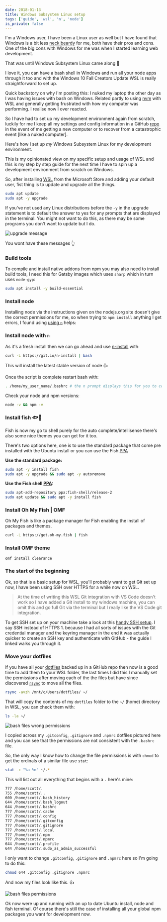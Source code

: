 ```yaml
---
date: 2018-01-13
title: Windows Subsystem Linux setup
tags: ['guide', 'wsl', 'n', 'node']
is_private: false
---
```


<!-- cSpell:ignore beardy, fixanycomputer -->

I'm a Windows user, I have been a Linux user as well but I have found
that Windows is a bit less [neck beardy][fixanycomputer] for me, both
have their pros and cons. One of the big cons with Windows for me was
when I started learning web development.

That was until Windows Subsystem Linux came along 🙏

I love it, you can have a bash shell in Windows and run all your node
apps through it too and with the Windows 10 Fall Creators Update WSL
is really straightforward to set up.

<!-- cSpell:ignore slowbash,settingsrepo,wslmsstore,usen -->

Quick backstory on why I'm posting this: I nuked my laptop the other
day as I was having issues with bash on Windows. Related partly to
using [nvm][slowbash] with WSL and generally getting frustrated with
how my computer was performing. I realise now I over reacted.

So I have had to set up my development environment again from scratch,
luckily for me I keep all my settings and config information in a
GitHub [repo][settingsrepo] in the event of me getting a new computer
or to recover from a catastrophic event [like a nuked computer].

Here's how I set up _my_ Windows Subsystem Linux for my development
environment.

This is my opinionated view on my specific setup and usage of WSL and
this is my step by step guide for the next time I have to spin up a
development environment from scratch on Windows.

So, after installing [WSL][wslmsstore] from the Microsoft Store and
adding your default user, fist thing is to update and upgrade all the
things.

```bash
sudo apt update
sudo apt -y upgrade
```

If you've not used any Linux distributions before the `-y` in the
upgrade statement is to default the answer to yes for any prompts that
are displayed in the terminal. You might not want to do this, as there
may be some programs you don't want to update but I do.

![upgrade message]

You wont have these messages 👆

### Build tools

To compile and install native addons from npm you may also need to
install build tools, I need this for Gatsby images which uses `sharp`
which in turn uses `node-gyp`:

```bash
sudo apt install -y build-essential
```

### Install node

Installing node via the instructions given on the nodejs.org site
doesn't give the correct permissions for me, so when trying to
`npm install` anything I get errors, I found using [using `n`][usen]
helps:

### Install node with `n`

As it's a fresh install then we can go ahead and use [n-install] with:

```bash
curl -L https://git.io/n-install | bash
```

This will install the latest stable version of node 👍

Once the script is complete restart bash with:

```bash
. /home/my_user_name/.bashrc # the n prompt displays this for you to copy pasta
```

Check your node and npm versions:

```bash
node -v && npm -v
```

### Install fish 🐟🐚

Fish is now my go to shell purely for the auto complete/intellisense
there's also some nice themes you can get for it too.

There's two options here, one is to use the standard package that come
pre installed with the Ubuntu install or you can use the Fish [PPA]

**Use the standard package:**

```bash
sudo apt -y install fish
sudo apt -y upgrade && sudo apt -y autoremove
```

**Use the Fish shell [PPA]:**

```bash
sudo apt-add-repository ppa:fish-shell/release-2
sudo apt update && sudo apt -y install fish
```

### Install Oh My Fish | OMF

Oh My Fish is like a package manager for Fish enabling the install of
packages and themes.

```bash
curl -L https://get.oh-my.fish | fish
```

### Install OMF theme

```bash
omf install clearance
```

### The start of the beginning

Ok, so that is a basic setup for WSL, you'll probably want to get Git
set up now, I have been using SSH over HTTPS for a while now on WSL.

> At the time of writing this WSL Git integration with VS Code doesn't
> work so I have added a Git install to my windows machine, you can
> omit this and go full Git via the terminal but I really like the VS
> Code git integration.

To get SSH set up on your machine take a look at this [handy SSH
setup]. I say SSH instead of HTTPS 1. because I had all sorts of
issues with the Git credential manager and the keyring manager in the
end it was actually quicker to create an SSH key and authenticate with
GitHub - the guide I linked walks you through it.

### Move your dotfiles

If you have all your [dotfiles] backed up in a GitHub repo then now is
a good time to add them to your WSL folder, the last times I did this
I manually set the permissions after moving each of the the files but
have since discovered [`rsync`][rsync] to move all the files.

<!-- cSpell:ignore avzh -->

```bash
rsync -avzh /mnt/c/Users/dotfiles/ ~/
```

That will copy the contents of my `dotfiles` folder to the `~/` (home)
directory in WSL, you can check them with:

```bash
ls -la ~/
```

![bash files wrong permissions]

I copied across my `.gitconfig`, `.gitignore` and `.npmrc` dotfiles
pictured here and you can see that the permissions are not consistent
with the `.bashrc` file.

So, the only way I know how to change the file permissions is with
`chmod` to get the ordinals of a similar file use `stat`:

```bash
stat -c "%a %n" ~/.*
```

This will list out all everything that begins with a `.` here's mine:

```bash
777 /home/scott/.
755 /home/scott/..
600 /home/scott/.bash_history
644 /home/scott/.bash_logout
644 /home/scott/.bashrc
777 /home/scott/.cache
777 /home/scott/.config
777 /home/scott/.gitconfig
777 /home/scott/.gitignore
777 /home/scott/.local
777 /home/scott/.npm
777 /home/scott/.npmrc
644 /home/scott/.profile
644 /home/scott/.sudo_as_admin_successful
```

I only want to change `.gitconfig`, `.gitignore` and `.npmrc` here so
I'm going to do this:

```bash
chmod 644 .gitconfig .gitignore .npmrc
```

And now my files look like this. 👍

![bash files permissions]

Ok now were up and running with an up to date Ubuntu install, node and
fish terminal. Of course there's still the case of installing all your
global npm packages you want for development now.

<!-- links -->

[ppa]: https://itsfoss.com/ppa-guide/
[fixanycomputer]: https://theoatmeal.com/blog/fix_computer
[slowbash]: https://github.com/Microsoft/WSL/issues/776
[wslmsstore]: https://www.microsoft.com/store/productId/9NBLGGH4MSV6
[usen]:
  https://github.com/Microsoft/WSL/issues/776#issuecomment-266112578
[settingsrepo]: https://github.com/spences10/settings
[dotfiles]: https://github.com/spences10/dotfiles
[handy ssh setup]:
  https://github.com/spences10/cheat-sheets/blob/master/git.md#how-to-authenticate-with-github-using-ssh
[rsync]:
  https://www.tecmint.com/rsync-local-remote-file-synchronization-commands/
[n-install]: https://github.com/mklement0/n-install

<!-- Images -->

[upgrade message]:
  https://res.cloudinary.com/defkmsrpw/image/upload/q_auto,f_auto/v1614930927/scottspence.com/upgrade-yes-d9fdf06ee6eadf39561e9293149c669e.png
[bash files wrong permissions]:
  https://res.cloudinary.com/defkmsrpw/image/upload/q_auto,f_auto/v1614930930/scottspence.com/bash-wrong-perms-7499ad1ca9beabe2915014e11a7368d4.png
[bash files permissions]:
  https://res.cloudinary.com/defkmsrpw/image/upload/q_auto,f_auto/v1614930929/scottspence.com/bash-dotfiles-dad0b2d87dfb1eba5a9fc5320da452ce.png
